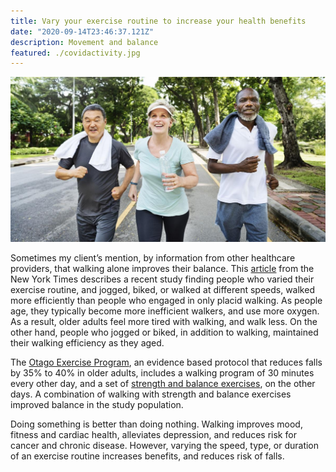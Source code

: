 ```yaml
---
title: Vary your exercise routine to increase your health benefits
date: "2020-09-14T23:46:37.121Z"
description: Movement and balance
featured: ./covidactivity.jpg
---
```

![in home physical therapy](./joggers.jpg)

Sometimes my client’s mention, by information from other healthcare providers, that walking alone improves their balance.  This [article](https://www.nytimes.com/2020/09/02/well/move/aging-exercise-walking-cycling.html#:~:text=Older%20people%20who%20cycled%20for,primary%20exercise%20is%20placid%20walking.) from the New York Times describes a recent study finding people who varied their exercise routine, and jogged, biked, or walked at different speeds, walked more efficiently than people who engaged in only placid walking.  As people age, they typically become more inefficient walkers, and use more oxygen.  As a result, older adults feel more tired with walking, and walk less.  On the other hand, people who jogged or biked, in addition to walking, maintained their walking efficiency as they aged.  

The [Otago Exercise Program](https://www.med.unc.edu/aging/cgwep/exercise-program/patient-resources-1/), an evidence based protocol that reduces falls by 35% to 40% in older adults, includes a walking program of 30 minutes every other day, and a set of [strength and balance exercises](https://www.med.unc.edu/aging/cgwep/files/2018/09/OtagoExercises.pdf), on the other days.  A combination of walking with strength and balance exercises improved balance in the study population.  

Doing something is better than doing nothing.  Walking improves mood, fitness and cardiac health, alleviates depression, and reduces risk for cancer and chronic disease.   However, varying the speed, type, or duration of an exercise routine increases benefits, and reduces risk of falls.